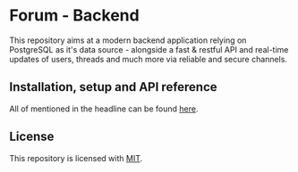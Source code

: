 # Forum - Backend
This repository aims at a modern backend application relying on PostgreSQL as it's data source - alongside a fast & restful API and real-time updates of users, threads and much more via reliable and secure channels.

## Installation, setup and API reference
All of mentioned in the headline can be found [here](https://imoliwer.github.io/forum-backend/).

## License
This repository is licensed with [MIT](https://choosealicense.com/licenses/mit/).